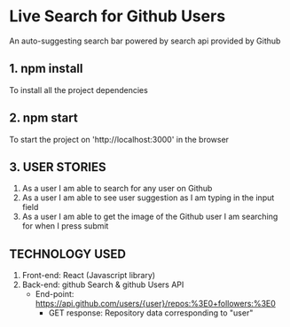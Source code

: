 # Live Search for Github Users
An auto-suggesting search bar powered by search api provided by Github 

## 1. npm install
To install all the project dependencies
## 2. npm start
To start the project on 'http://localhost:3000' in the browser
## 3. USER STORIES
1. As a user I am able to search for any user on Github
2. As a user I am able to see user suggestion as I am typing in the input field
3. As a user I am able to get the image of the Github user I am searching for when I press submit
## TECHNOLOGY USED
1. Front-end: React (Javascript library)
2. Back-end: github Search & github Users API
     - End-point: https://api.github.com/users/{user}/repos:%3E0+followers:%3E0
        - GET response: Repository data corresponding to "user"
